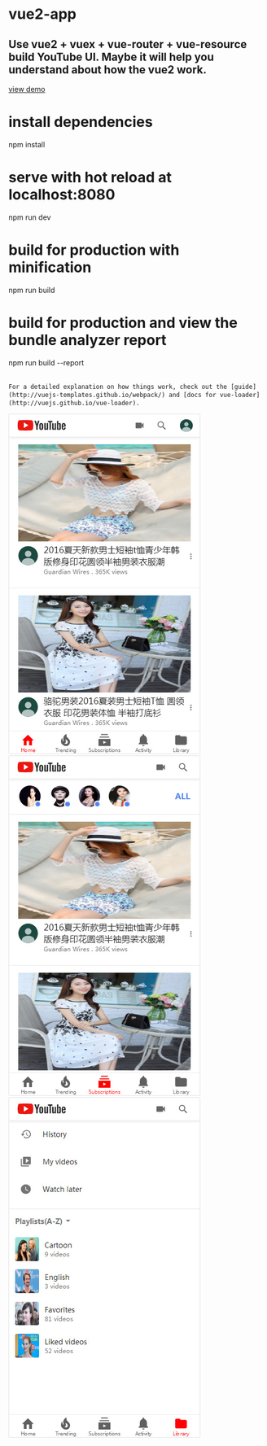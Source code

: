 # vue2-app 

## Use vue2 + vuex + vue-router + vue-resource build YouTube UI. Maybe it will help you understand about how the vue2 work.

[view demo](http://youtube.uxdpen.com)

# install dependencies
npm install

# serve with hot reload at localhost:8080
npm run dev

# build for production with minification
npm run build

# build for production and view the bundle analyzer report
npm run build --report
```

For a detailed explanation on how things work, check out the [guide](http://vuejs-templates.github.io/webpack/) and [docs for vue-loader](http://vuejs.github.io/vue-loader).

```

<img src="https://github.com/flywind/vue2-app/blob/master/demopic/1.jpg" width="377" height="669"/>

<img src="https://github.com/flywind/vue2-app/blob/master/demopic/2.jpg" width="377" height="669"/>

<img src="https://github.com/flywind/vue2-app/blob/master/demopic/3.jpg" width="377" height="669"/>
